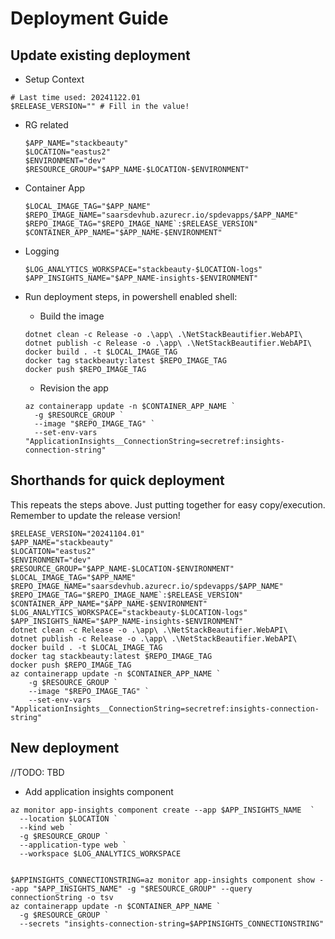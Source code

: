 # Deployment Guide

## Update existing deployment

* Setup Context

```shell
# Last time used: 20241122.01
$RELEASE_VERSION="" # Fill in the value!
```

* RG related

  ```shell
  $APP_NAME="stackbeauty"
  $LOCATION="eastus2"
  $ENVIRONMENT="dev"
  $RESOURCE_GROUP="$APP_NAME-$LOCATION-$ENVIRONMENT"
  ```

* Container App

  ```shell
  $LOCAL_IMAGE_TAG="$APP_NAME"
  $REPO_IMAGE_NAME="saarsdevhub.azurecr.io/spdevapps/$APP_NAME"
  $REPO_IMAGE_TAG="$REPO_IMAGE_NAME`:$RELEASE_VERSION"
  $CONTAINER_APP_NAME="$APP_NAME-$ENVIRONMENT"
  ```

* Logging

  ```shell
  $LOG_ANALYTICS_WORKSPACE="stackbeauty-$LOCATION-logs"
  $APP_INSIGHTS_NAME="$APP_NAME-insights-$ENVIRONMENT"
  ```

* Run deployment steps, in powershell enabled shell:

  * Build the image

  ```shell
  dotnet clean -c Release -o .\app\ .\NetStackBeautifier.WebAPI\
  dotnet publish -c Release -o .\app\ .\NetStackBeautifier.WebAPI\
  docker build . -t $LOCAL_IMAGE_TAG
  docker tag stackbeauty:latest $REPO_IMAGE_TAG
  docker push $REPO_IMAGE_TAG
  ```

  * Revision the app

  ```shell
  az containerapp update -n $CONTAINER_APP_NAME `
    -g $RESOURCE_GROUP `
    --image "$REPO_IMAGE_TAG" `
    --set-env-vars "ApplicationInsights__ConnectionString=secretref:insights-connection-string"
  ```

## Shorthands for quick deployment

This repeats the steps above. Just putting together for easy copy/execution. Remember to update the release version!

```shell
$RELEASE_VERSION="20241104.01"
$APP_NAME="stackbeauty"
$LOCATION="eastus2"
$ENVIRONMENT="dev"
$RESOURCE_GROUP="$APP_NAME-$LOCATION-$ENVIRONMENT"
$LOCAL_IMAGE_TAG="$APP_NAME"
$REPO_IMAGE_NAME="saarsdevhub.azurecr.io/spdevapps/$APP_NAME"
$REPO_IMAGE_TAG="$REPO_IMAGE_NAME`:$RELEASE_VERSION"
$CONTAINER_APP_NAME="$APP_NAME-$ENVIRONMENT"
$LOG_ANALYTICS_WORKSPACE="stackbeauty-$LOCATION-logs"
$APP_INSIGHTS_NAME="$APP_NAME-insights-$ENVIRONMENT"
dotnet clean -c Release -o .\app\ .\NetStackBeautifier.WebAPI\
dotnet publish -c Release -o .\app\ .\NetStackBeautifier.WebAPI\
docker build . -t $LOCAL_IMAGE_TAG
docker tag stackbeauty:latest $REPO_IMAGE_TAG
docker push $REPO_IMAGE_TAG
az containerapp update -n $CONTAINER_APP_NAME `
    -g $RESOURCE_GROUP `
    --image "$REPO_IMAGE_TAG" `
    --set-env-vars "ApplicationInsights__ConnectionString=secretref:insights-connection-string"
```

## New deployment

//TODO: TBD

* Add application insights component

```shell
az monitor app-insights component create --app $APP_INSIGHTS_NAME  `
  --location $LOCATION `
  --kind web `
  -g $RESOURCE_GROUP `
  --application-type web `
  --workspace $LOG_ANALYTICS_WORKSPACE


$APPINSIGHTS_CONNECTIONSTRING=az monitor app-insights component show --app "$APP_INSIGHTS_NAME" -g "$RESOURCE_GROUP" --query connectionString -o tsv
az containerapp update -n $CONTAINER_APP_NAME `
  -g $RESOURCE_GROUP `
  --secrets "insights-connection-string=$APPINSIGHTS_CONNECTIONSTRING"
```
